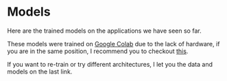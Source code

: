# Models

Here are the trained models on the applications we have seen so far.

These models were trained on [Google Colab](colab.research.google.com) due to the lack of hardware, if you are in the same position, I recommend you to checkout [this](https://drive.google.com/drive/folders/15GalqNuLLnypU7Q2-t41SKwB_V66oJKz).

If you want to re-train or try different architectures, I let you the data and models on the last link.

